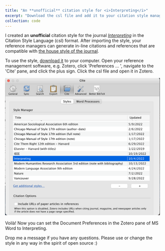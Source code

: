 ```yaml
---
title: "An **unofficial** citation style for <i>Interpreting</i>"
excerpt: "Download the csl file and add it to your citation style manager"
collection: code
---
```


I created an **unofficial** citation style for the journal [*Interpreting*](https://benjamins.com/catalog/intp) in the Citation Style Language (csl) format. After importing the style, your reference managers can generate in-line citations and references that are compatible with [the house style of the journal](https://benjamins.com/catalog/intp/guidelines).

To use the style, [download it](https://nannan-liu.github.io/files/interpreting.csl) to your computer. Open your reference management software, e.g. Zotero, click 'Preferences ... ', navigate to the 'Cite' pane, and click the plus sign. Click the csl file and open it in Zotero. 

![Use the Interpreting style in Zotero](./_Code/Interpreting_style.png)

Voilà! Now you can set the Document Preferences in the Zotero pane of MS Word to Interpreting. 

Drop me a message if you have any questions. Please use or change the style in any way in the spirit of open source :)